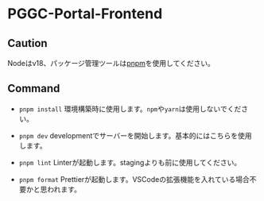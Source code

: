 # PGGC-Portal-Frontend

## Caution

Nodeはv18、パッケージ管理ツールは[pnpm](https://pnpm.io/ja/)を使用してください。

## Command

- `pnpm install`
環境構築時に使用します。`npm`や`yarn`は使用しないでください。

- `pnpm dev`
developmentでサーバーを開始します。基本的にはこちらを使用します。

- `pnpm lint`
Linterが起動します。stagingよりも前に使用してください。

- `pnpm format`
Prettierが起動します。VSCodeの拡張機能を入れている場合不要かと思われます。
